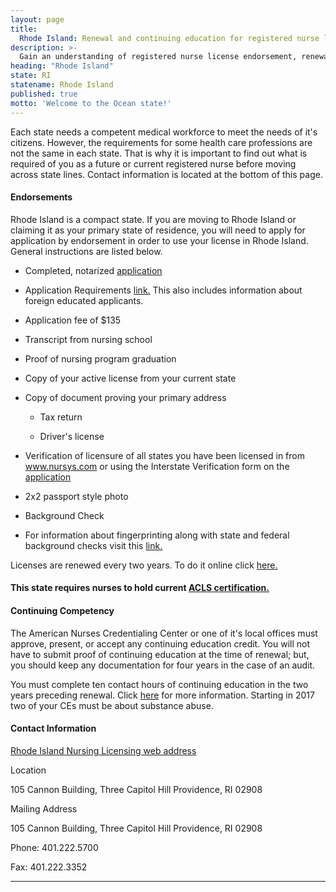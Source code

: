```yaml
---
layout: page
title:
  Rhode Island: Renewal and continuing education for registered nurse license endorsement
description: >-
  Gain an understanding of registered nurse license endorsement, renewal, and continuing education in Rhode Island. Keep your nursing license current and meet the necessary criteria.
heading: "Rhode Island"
state: RI
statename: Rhode Island
published: true
motto: 'Welcome to the Ocean state!'
---
```


Each state needs a competent medical workforce to meet the needs of it's citizens. However, the requirements for some health care professions are not the same in each state. That is why it is important to find out what is required of you as a future or current registered nurse before moving across state lines. Contact information is located at the bottom of this page.

#### Endorsements

Rhode Island is a compact state. If you are moving to Rhode Island or claiming it as your primary state of residence, you will need to apply for application by endorsement in order to use your license in Rhode Island. General instructions are listed below.

*   Completed, notarized [application](https://healthri.mylicense.com/)
    
*   Application Requirements [link.](https://health.ri.gov/publications/requirements/NursingApplicationRequirements.pdf) This also includes information about foreign educated applicants.
    
*   Application fee of $135
    
*   Transcript from nursing school
    
*   Proof of nursing program graduation
    
*   Copy of your active license from your current state
    
*   Copy of document proving your primary address
    
    *   Tax return
        
    *   Driver's license
        
*   Verification of licensure of all states you have been licensed in from www.nursys.com or using the Interstate Verification form on the [application](http://www.health.ri.gov/forms/NurseVerificationForm.pdf)
    
*   2x2 passport style photo
    
*   Background Check
    
*   For information about fingerprinting along with state and federal background checks visit this [link.](http://www.riag.state.ri.us/homeboxes/BackgroundChecks.php )
    

Licenses are renewed every two years. To do it online click [here.](https://healthri.mylicense.com/)

#### This state requires nurses to hold current [ACLS certification.](https://www.acls.net/rhode-island-acls-pals-bls.htm)

#### Continuing Competency

The American Nurses Credentialing Center or one of it's local offices must approve, present, or accept any continuing education credit. You will not have to submit proof of continuing education at the time of renewal; but, you should keep any documentation for four years in the case of an audit.

You must complete ten contact hours of continuing education in the two years preceding renewal. Click [here](http://www.health.ri.gov/for/nurses/index.php) for more information. Starting in 2017 two of your CEs must be about substance abuse.

#### Contact Information

[Rhode Island Nursing Licensing web address](https://health.ri.gov/licenses/detail.php?id=231)

Location

105 Cannon Building, Three Capitol Hill
Providence, RI 02908

Mailing Address

105 Cannon Building, Three Capitol Hill
Providence, RI 02908

Phone: 401.222.5700

Fax: 401.222.3352

* * *